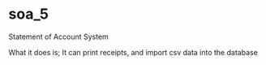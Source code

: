 # soa_5

Statement of Account System

What it does is; It can print receipts, and import csv data into the database
